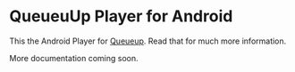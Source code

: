 # QueueuUp Player for Android

This the Android Player for [Queueup](https://github.com/extrakt/queuep-spotify.git). Read that for much more information.

More documentation coming soon.
